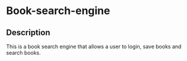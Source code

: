# Book-search-engine

## Description
This is a book search engine that allows a user to login, save books and search books. 